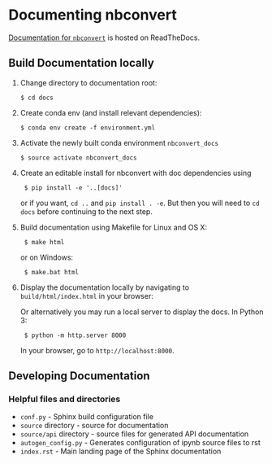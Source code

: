 # Documenting nbconvert

[Documentation for `nbconvert`](https://nbconvert.readthedocs.io/en/latest/)
is hosted on ReadTheDocs.

## Build Documentation locally

1.  Change directory to documentation root:

        $ cd docs

2.  Create conda env (and install relevant dependencies):

        $ conda env create -f environment.yml

3.  Activate the newly built conda environment `nbconvert_docs`

        $ source activate nbconvert_docs

4.  Create an editable install for nbconvert with doc dependencies using

         $ pip install -e '..[docs]'

    or if you want, `cd ..` and `pip install . -e`. But then you will need to `cd docs` before
    continuing to the next step.

5.  Build documentation using Makefile for Linux and OS X:

         $ make html

    or on Windows:

         $ make.bat html

6.  Display the documentation locally by navigating to
    `build/html/index.html` in your browser:

    Or alternatively you may run a local server to display
    the docs. In Python 3:

         $ python -m http.server 8000

    In your browser, go to `http://localhost:8000`.

## Developing Documentation

### Helpful files and directories

- `conf.py` - Sphinx build configuration file
- `source` directory - source for documentation
- `source/api` directory - source files for generated API documentation
- `autogen_config.py` - Generates configuration of ipynb source files to rst
- `index.rst` - Main landing page of the Sphinx documentation
